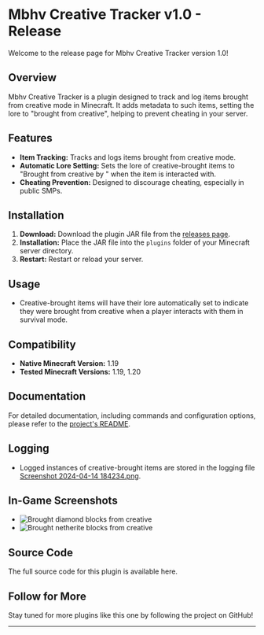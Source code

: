# Mbhv Creative Tracker v1.0 - Release

Welcome to the release page for Mbhv Creative Tracker version 1.0!

## Overview

Mbhv Creative Tracker is a plugin designed to track and log items brought from creative mode in Minecraft. It adds metadata to such items, setting the lore to "brought from creative", helping to prevent cheating in your server.

## Features

- **Item Tracking:** Tracks and logs items brought from creative mode.
- **Automatic Lore Setting:** Sets the lore of creative-brought items to "Brought from creative by <player name>" when the item is interacted with.
- **Cheating Prevention:** Designed to discourage cheating, especially in public SMPs.

## Installation

1. **Download:** Download the plugin JAR file from the [releases page](https://www.spigotmc.org/resources/mbhv-creative-tracker.116197/).
2. **Installation:** Place the JAR file into the `plugins` folder of your Minecraft server directory.
3. **Restart:** Restart or reload your server.

## Usage

- Creative-brought items will have their lore automatically set to indicate they were brought from creative when a player interacts with them in survival mode.

## Compatibility

- **Native Minecraft Version:** 1.19
- **Tested Minecraft Versions:** 1.19, 1.20

## Documentation

For detailed documentation, including commands and configuration options, please refer to the [project's README](link-to-project-readme).

## Logging

- Logged instances of creative-brought items are stored in the logging file [Screenshot 2024-04-14 184234.png](link-to-logging-file).

## In-Game Screenshots

- ![Brought diamond blocks from creative](https://www.spigotmc.org/attachments/screenshot-2024-04-14-184308-png.824896/)
- ![Brought netherite blocks from creative](https://www.spigotmc.org/attachments/screenshot-2024-04-14-184321-png.824897/)

## Source Code

The full source code for this plugin is available here.

## Follow for More

Stay tuned for more plugins like this one by following the project on GitHub!

---
